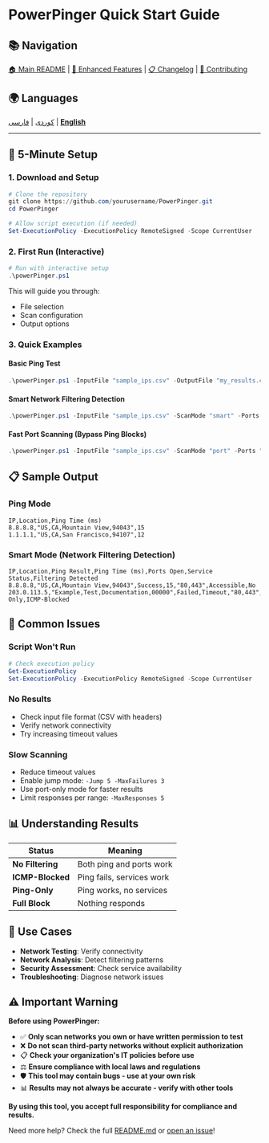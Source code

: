 # PowerPinger Quick Start Guide

## 📚 Navigation
[🏠 Main README](README.md) | [🔧 Enhanced Features](ENHANCED_FEATURES.md) | [📋 Changelog](CHANGELOG.md) | [🤝 Contributing](CONTRIBUTING.md)

## 🌍 Languages
[کوردی](QUICKSTART_KU.md) | [فارسی](QUICKSTART_FA.md) | [**English**](QUICKSTART.md)

---

## 🚀 5-Minute Setup

### 1. Download and Setup
```powershell
# Clone the repository
git clone https://github.com/yourusername/PowerPinger.git
cd PowerPinger

# Allow script execution (if needed)
Set-ExecutionPolicy -ExecutionPolicy RemoteSigned -Scope CurrentUser
```

### 2. First Run (Interactive)
```powershell
# Run with interactive setup
.\powerPinger.ps1
```
This will guide you through:
- File selection
- Scan configuration
- Output options

### 3. Quick Examples

#### Basic Ping Test
```powershell
.\powerPinger.ps1 -InputFile "sample_ips.csv" -OutputFile "my_results.csv"
```

#### Smart Network Filtering Detection
```powershell
.\powerPinger.ps1 -InputFile "sample_ips.csv" -ScanMode "smart" -Ports "80,443,22"
```

#### Fast Port Scanning (Bypass Ping Blocks)
```powershell
.\powerPinger.ps1 -InputFile "sample_ips.csv" -ScanMode "port" -Ports "80,443"
```

## 📋 Sample Output

### Ping Mode
```csv
IP,Location,Ping Time (ms)
8.8.8.8,"US,CA,Mountain View,94043",15
1.1.1.1,"US,CA,San Francisco,94107",12
```

### Smart Mode (Network Filtering Detection)
```csv
IP,Location,Ping Result,Ping Time (ms),Ports Open,Service Status,Filtering Detected
8.8.8.8,"US,CA,Mountain View,94043",Success,15,"80,443",Accessible,No
203.0.113.5,"Example,Test,Documentation,00000",Failed,Timeout,"80,443",Services-Only,ICMP-Blocked
```

## 🔧 Common Issues

### Script Won't Run
```powershell
# Check execution policy
Get-ExecutionPolicy
Set-ExecutionPolicy -ExecutionPolicy RemoteSigned -Scope CurrentUser
```

### No Results
- Check input file format (CSV with headers)
- Verify network connectivity
- Try increasing timeout values

### Slow Scanning
- Reduce timeout values
- Enable jump mode: `-Jump 5 -MaxFailures 3`
- Use port-only mode for faster results
- Limit responses per range: `-MaxResponses 5`

## 📊 Understanding Results

| Status | Meaning |
|--------|---------|
| **No Filtering** | Both ping and ports work |
| **ICMP-Blocked** | Ping fails, services work |
| **Ping-Only** | Ping works, no services |
| **Full Block** | Nothing responds |

## 🎯 Use Cases

- **Network Testing**: Verify connectivity
- **Network Analysis**: Detect filtering patterns  
- **Security Assessment**: Check service availability
- **Troubleshooting**: Diagnose network issues

## ⚠️ Important Warning

**Before using PowerPinger:**
- ✅ **Only scan networks you own or have written permission to test**
- ❌ **Do not scan third-party networks without explicit authorization**
- 📋 **Check your organization's IT policies before use**
- ⚖️ **Ensure compliance with local laws and regulations**
- 🛡️ **This tool may contain bugs - use at your own risk**
- 📊 **Results may not always be accurate - verify with other tools**

**By using this tool, you accept full responsibility for compliance and results.**

Need more help? Check the full [README.md](README.md) or [open an issue](https://github.com/yourusername/PowerPinger/issues)!

